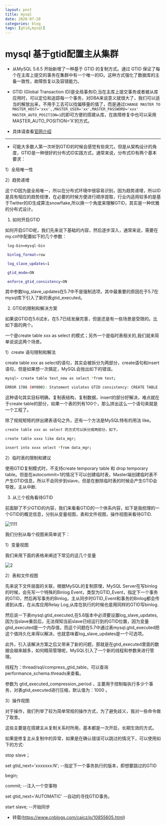 ```yaml
---
layout: post
title: mysql
date: 2020-07-28
categories: blog
tags: [gtid,mysql]
---
```



# mysql 基于gtid配置主从集群

* 从MySQL 5.6.5 开始新增了一种基于 GTID 的复制方式。通过 GTID 保证了每个在主库上提交的事务在集群中有一个唯一的ID。这种方式强化了数据库的主备一致性，故障恢复以及容错能力。

* GTID (Global Transaction ID)是全局事务ID,当在主库上提交事务或者被从库应用时，可以定位和追踪每一个事务，对DBA来说意义就很大了，我们可以适当的解放出来，不用手工去可以找偏移量的值了，而是通过`CHANGE MASTER TO MASTER_HOST='xxx',,MASTER_USER='xx',MASTER_PASSWORD='xxx' MASTER_AUTO_POSITION=1`的即可方便的搭建从库，在故障修复中也可以采用MASTER_AUTO_POSITION=‘X’的方式。
* 具体请查看[官网介绍](http://dev.mysql.com/doc/refman/5.6/en/replication-gtids-concepts.html)

----

* 可能大多数人第一次听到GTID的时候会感觉有些突兀，但是从架构设计的角度，GTID是一种很好的分布式ID实践方式，通常来说，分布式ID有两个基本要求：

 1）全局唯一性

 2）趋势递增

这个ID因为是全局唯一，所以在分布式环境中很容易识别，因为趋势递增，所以ID是具有相应的趋势规律，在必要的时候方便进行顺序提取，行业内适用较多的是基于Twitter的ID生成算法snowflake,所以换一个角度来理解GTID，其实是一种优雅的分布式设计。

1. 如何开启GTID

如何开启GTID呢，我们先来说下基础的内容，然后逐步深入，通常来说，需要在my.cnf中配置如下的几个参数：

```bash
 log-bin=mysql-bin

 binlog_format=row

 log_slave_updates=1

 gtid_mode=ON

 enforce_gtid_consistency=ON
```

其中参数log_slave_updates在5.7中不是强制选项，其中最重要的原因在于5.7在mysql库下引入了新的表gtid_executed。

2. GTID的限制和解决方案

如果说GTID在5.6试水，在5.7已经发展完善，但是还是有一些场景是受限的。比如下面的两个。

一个是create table xxx as select 的模式；另外一个是临时表相关的,我们就来简单说说这两个场景。

1）create 语句限制和解法

create table xxx as select的语句，其实会被拆分为两部分，create语句和insert语句，但是如果想一次搞定，MySQL会抛出如下的错误。

```bash
mysql> create table test_new as select *from test;

ERROR 1786 (HY000): Statement violates GTID consistency: CREATE TABLE ... SELECT.
```

这种语句其实目标明确，复制表结构，复制数据，insert的部分好解决，难点就在于create table的部分，如果一个表的列有100个，那么拼出这么一个语句来就是一个工程了。

除了规规矩矩的拼出建表语句之外，还有一个方法是MySQL特有的用法 like。

```bash
create table xxx as select 的方式可以拆分成两部分，如下。

create table xxxx like data_mgr;

insert into xxxx select *from data_mgr;
```

2）临时表的限制和建议

使用GTID复制模式时，不支持create temporary table 和 drop temporary table。但是在autocommit=1的情况下可以创建临时表，Master端创建临时表不产生GTID信息，所以不会同步到slave，但是在删除临时表的时候会产生GTID会导致，主从中断.

3. 从三个视角看待GTID

前面聊了不少GTID的内容，我们来看看GTID的一个体系内容，如下是我梳理的一个GTID的概览信息，分别从变量视图，表和文件视图，操作视图来看待GTID.

![1111](https://wangyp.cf/assets/img/3e3283c4e9c0496fa6a9a96ca48eec24.jpg)


我们分别从每个视图来简单说下：

1）变量视图

我们来用下面的表格来阐述下常见的这几个变量

![2](https://wangyp.cf/assets/img/5aa635ef076d4220ab2f0577d2e9784c.jpg)

2）表和文件视图

先来说下文件层面的关联，根据MySQL的复制原理，MySQL Server在写binlog的时候，会先写一个特殊的Binlog Event，类型为GTID_Event，指定下一个事务的GTID，然后再写事务的Binlog，主从同步时GTID_Event和事务的Binlog都会传递到从库，在从库应用Relay Log,从库在执行的时候也是用同样的GTID写binlog.

然后说一下表mysql.gtid_executed,在5.6版本中必须要设置log_slave_updates,因为当slave重启后，无法得知当前slave已经运行到的GTID位置，因为变量gtid_executed是一个内存值，而这个问题在5.7中通过表mysql.gtid_executed把这个值持久化来得以解决，也就意味着log_slave_updates是一个可选项。

此外，引入该解决方案之后又带来了新的问题，那就是在gtid_executed里面的数据会越来越多，如何精简管理呢，MySQL引入了一个新的线程和参数来进行管理。

线程为：thread/sql/compress_gtid_table，可以查询performance_schema.threads来查看。

参数为 gtid_executed_compression_period ，主要用于控制每执行多少个事务，对表gtid_executed进行压缩，默认值为：1000 。

3）操作视图

对于操作，我们列举了较为简单常规的操作方式，为了避免歧义，我对一些命令做了取舍。

这些主要是在搭建主从复制关系时所用，基本都是一次开启，长期生效的方式。

如果是修复主从复制中的异常，如果是在确认错误可以跳过的情况下，可以使用如下的方式:

 stop slave；

 set gtid_next='xxxxxxx:N'; --指定下一个事务执行的版本，即想要跳过的GTID

 begin;

 commit; --注入一个空事物

 set gtid_next='AUTOMATIC' --自动的寻找GTID事务。

 start slave; --开始同步
 
 * 转载(https://www.cnblogs.com/caicz/p/10855605.html)